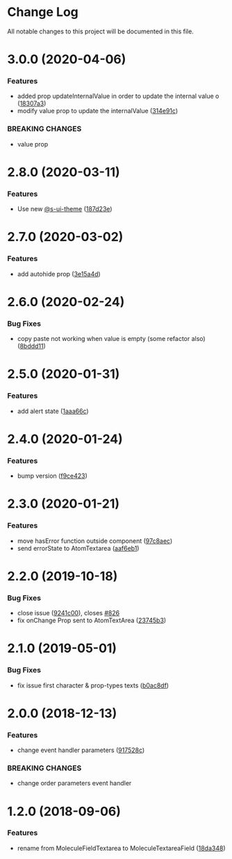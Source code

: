# Change Log

All notable changes to this project will be documented in this file.

# 3.0.0 (2020-04-06)


### Features

* added prop updateInternalValue in order to update the internal value o ([18307a3](https://github.com/SUI-Components/sui-components/commit/18307a3b83631b94260f250ceba3b0f9d25ae2bc))
* modify value prop to update the internalValue ([314e91c](https://github.com/SUI-Components/sui-components/commit/314e91cb82b1ffc9e3f0bd0a41a126d0e8e571de))


### BREAKING CHANGES

* value prop



# 2.8.0 (2020-03-11)


### Features

* Use new [@s-ui-theme](https://github.com/s-ui-theme) ([187d23e](https://github.com/SUI-Components/sui-components/commit/187d23eff8dda3508c640fc16087ec52e60b0eef))



# 2.7.0 (2020-03-02)


### Features

* add autohide prop ([3e15a4d](https://github.com/SUI-Components/sui-components/commit/3e15a4d30644eb346a5f4850290e1d1c12667f17))



# 2.6.0 (2020-02-24)


### Bug Fixes

* copy paste not working when value is empty (some refactor also) ([8bddd11](https://github.com/SUI-Components/sui-components/commit/8bddd110b386ce6be7eb35eaacbb46592d8e6886))



# 2.5.0 (2020-01-31)


### Features

* add alert state ([1aaa66c](https://github.com/SUI-Components/sui-components/commit/1aaa66c72ac30160e0da19c5846092b6cc94f300))



# 2.4.0 (2020-01-24)


### Features

* bump version ([f9ce423](https://github.com/SUI-Components/sui-components/commit/f9ce423f650879b3d77b256f7096e92fbed3a759))



# 2.3.0 (2020-01-21)


### Features

* move hasError function outside component ([97c8aec](https://github.com/SUI-Components/sui-components/commit/97c8aecf07d69df04121fe04678472a7798fc215))
* send errorState to AtomTextarea ([aaf6eb1](https://github.com/SUI-Components/sui-components/commit/aaf6eb14db5da6660f64125a773d644402cbf42f))



# 2.2.0 (2019-10-18)


### Bug Fixes

* close issue ([9241c00](https://github.com/SUI-Components/sui-components/commit/9241c0045eeca388e2eed9e438b52542085f3c75)), closes [#826](https://github.com/SUI-Components/sui-components/issues/826)
* fix onChange Prop sent to AtomTextArea ([23745b3](https://github.com/SUI-Components/sui-components/commit/23745b3047ecdcab44dec3eee0eabcd801818491))



# 2.1.0 (2019-05-01)


### Bug Fixes

* fix issue first character & prop-types texts ([b0ac8df](https://github.com/SUI-Components/sui-components/commit/b0ac8df79f66b1023e24c916e544417ca40c84af))



# 2.0.0 (2018-12-13)


### Features

* change event handler parameters ([917528c](https://github.com/SUI-Components/sui-components/commit/917528cbeb50efadd4121dc6760aad18d9b299ca))


### BREAKING CHANGES

* change order parameters event handler



# 1.2.0 (2018-09-06)


### Features

* rename from MoleculeFieldTextarea to MoleculeTextareaField ([18da348](https://github.com/SUI-Components/sui-components/commit/18da348ad3e219194500912736da000bcd612189))



